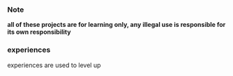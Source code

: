 ### Note

**all of these projects are for learning only, any illegal use is responsible for its own responsibility**

### experiences

experiences are used to level up
